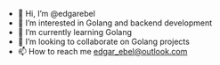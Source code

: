 - 👋 Hi, I’m @edgarebel
- 👀 I’m interested in Golang and backend development
- 🌱 I’m currently learning Golang
- 💞️ I’m looking to collaborate on Golang projects
- 📫 How to reach me edgar_ebel@outlook.com

<!---
edgarebel/edgarebel is a ✨ special ✨ repository because its `README.md` (this file) appears on your GitHub profile.
You can click the Preview link to take a look at your changes.
--->
